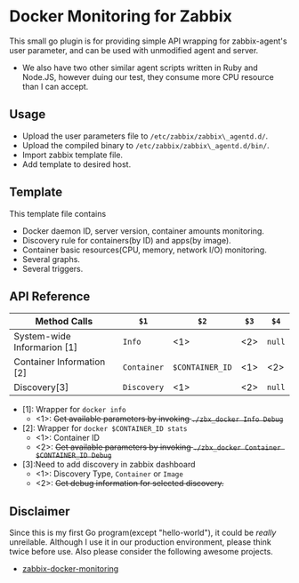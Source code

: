 # Docker Monitoring for Zabbix

This small go plugin is for providing simple API wrapping for zabbix-agent's user parameter, and can be used with unmodified agent and server.
- We also have two other similar agent scripts written in Ruby and Node.JS, however duing our test, they consume more CPU resource than I can accept.

## Usage

- Upload the user parameters file to `/etc/zabbix/zabbix\_agentd.d/`.
- Upload the compiled binary to `/etc/zabbix/zabbix\_agentd.d/bin/`.
- Import zabbix template file.
- Add template to desired host.

## Template

This template file contains

- Docker daemon ID, server version, container amounts monitoring.
- Discovery rule for containers(by ID) and apps(by image).
- Container basic resources(CPU, memory, network I/O) monitoring.
- Several graphs.
- Several triggers.

## API Reference

|Method Calls|`$1`|`$2`|`$3`|`$4`|
|---|---|---|---|---|
|System-wide Informarion [1]|`Info`|<1>|<2>|`null`|
|Container Information [2]|`Container`|`$CONTAINER_ID`|<1>|<2>|
|Discovery[3]|`Discovery`|<1>|<2>|`null`|

- [1]: Wrapper for `docker info`
  - <1>: ~~Get available parameters by invoking `./zbx_docker Info Debug`~~
- [2]: Wrapper for `docker $CONTAINER_ID stats`
  - <1>: Container ID
  - <2>: ~~Get available parameters by invoking `./zbx_docker Container $CONTAINER_ID Debug`~~
- [3]:Need to add discovery in zabbix dashboard
  - <1>: Discovery Type, `Container` or `Image`
  - <2>: ~~Get debug information for selected discovery.~~

## Disclaimer
Since this is my first Go program(except "hello-world"),  it could be *really* unreilable. Although I use it in our production environment, please think twice before use. Also please consider the following awesome projects.
* [zabbix-docker-monitoring](https://github.com/monitoringartist/zabbix-docker-monitoring)
